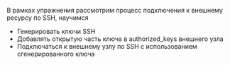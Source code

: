 В рамках упражнения рассмотрим процесс подключения к внешнему ресурсу по SSH, научимся

* Генерировать ключи SSH
* Добавлять открытую часть ключа в authorized_keys внешнего узла
* Подключаться к внешнему узлу по SSH с использованием сгенерированного ключа 